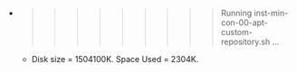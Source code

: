 * >>>>>>>>> Running inst-min-con-00-apt-custom-repository.sh ...
  * Disk size = 1504100K. Space Used = 2304K.
